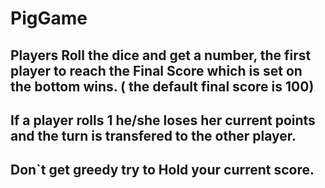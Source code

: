 # PigGame

## Players Roll the dice and get a number, the first player to reach the Final Score which is set on the bottom wins. ( the default final score is 100)
## If a player rolls 1 he/she loses her current points and the turn is transfered to the other player.
## Don`t get greedy try to Hold your current score.
